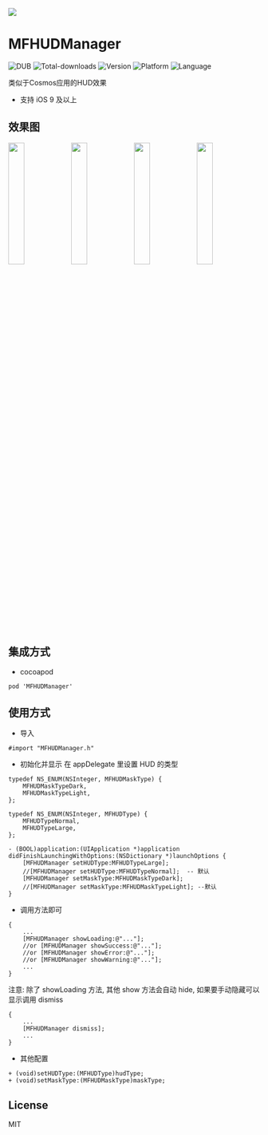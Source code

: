 
[![](https://github.com/GodzzZZZ/MFHUDManager/blob/master/SnapShot/1.png)]()

# MFHUDManager

![DUB](https://img.shields.io/dub/l/vibe-d.svg)
![Total-downloads](https://img.shields.io/cocoapods/dt/MFHUDManager.svg)
![Version](https://img.shields.io/cocoapods/v/MFHUDManager.svg?style=flat)
![Platform](https://img.shields.io/cocoapods/p/MFHUDManager.svg?style=flat)
![Language](https://img.shields.io/badge/language-objectivec-blue.svg)

类似于Cosmos应用的HUD效果

- 支持 iOS 9 及以上

## 效果图

<img src="https://github.com/GodzzZZZ/MFHUDManager/blob/master/SnapShot/1.gif" width="25%"/><img src="https://github.com/GodzzZZZ/MFHUDManager/blob/master/SnapShot/2.gif" width="25%"/><img src="https://github.com/GodzzZZZ/MFHUDManager/blob/master/SnapShot/3.gif" width="25%"/><img src="https://github.com/GodzzZZZ/MFHUDManager/blob/master/SnapShot/4.gif" width="25%"/>

## 集成方式
- cocoapod

```
pod 'MFHUDManager'
```

## 使用方式
- 导入

```
#import "MFHUDManager.h"
```

- 初始化并显示
在 appDelegate 里设置 HUD 的类型

```objc
typedef NS_ENUM(NSInteger, MFHUDMaskType) {
    MFHUDMaskTypeDark,
    MFHUDMaskTypeLight,
};

typedef NS_ENUM(NSInteger, MFHUDType) {
    MFHUDTypeNormal,
    MFHUDTypeLarge,
};

- (BOOL)application:(UIApplication *)application didFinishLaunchingWithOptions:(NSDictionary *)launchOptions {
    [MFHUDManager setHUDType:MFHUDTypeLarge];
    //[MFHUDManager setHUDType:MFHUDTypeNormal];  -- 默认
    [MFHUDManager setMaskType:MFHUDMaskTypeDark];
    //[MFHUDManager setMaskType:MFHUDMaskTypeLight]; --默认
}
```

- 调用方法即可

```objc
{
    ...
    [MFHUDManager showLoading:@"..."];
    //or [MFHUDManager showSuccess:@"..."];
    //or [MFHUDManager showError:@"..."];
    //or [MFHUDManager showWarning:@"..."];
    ...
}
```
注意: 除了 showLoading 方法, 其他 show 方法会自动 hide, 如果要手动隐藏可以显示调用 dismiss
```objc
{
    ...
    [MFHUDManager dismiss];
    ...
}
```

- 其他配置

```objc
+ (void)setHUDType:(MFHUDType)hudType;
+ (void)setMaskType:(MFHUDMaskType)maskType;
```

## License
MIT
